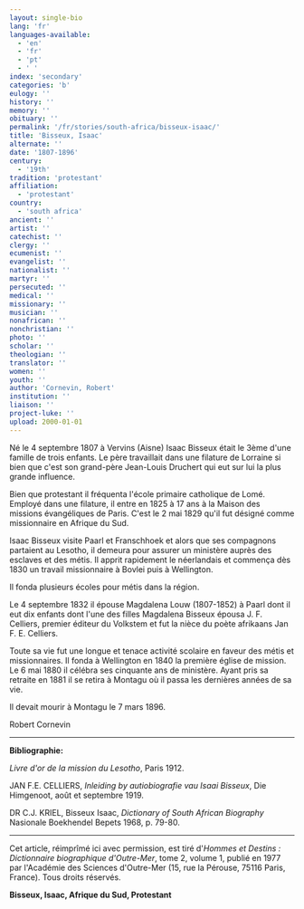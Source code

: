 ```yaml
---
layout: single-bio
lang: 'fr'
languages-available:
  - 'en'
  - 'fr'
  - 'pt'
  - ' '
index: 'secondary'
categories: 'b'
eulogy: ''
history: ''
memory: ''
obituary: ''
permalink: '/fr/stories/south-africa/bisseux-isaac/'
title: 'Bisseux, Isaac'
alternate: ''
date: '1807-1896'
century:
  - '19th'
tradition: 'protestant'
affiliation:
  - 'protestant'
country:
  - 'south africa'
ancient: ''
artist: ''
catechist: ''
clergy: ''
ecumenist: ''
evangelist: ''
nationalist: ''
martyr: ''
persecuted: ''
medical: ''
missionary: ''
musician: ''
nonafrican: ''
nonchristian: ''
photo: ''
scholar: ''
theologian: ''
translator: ''
women: ''
youth: ''
author: 'Cornevin, Robert'
institution: ''
liaison: ''
project-luke: ''
upload: 2000-01-01
---
```



Né le 4 septembre 1807 à Vervins (Aisne) Isaac Bisseux était le 3ème d'une famille de trois enfants. Le père travaillait dans une filature de Lorraine si bien que c'est son grand-père Jean-Louis Druchert qui eut sur lui la plus grande influence.

Bien que protestant il fréquenta l'école primaire catholique de Lomé. Employé dans une filature, il entre en 1825 à 17 ans à la Maison des missions évangéliques de Paris. C'est le 2 mai 1829 qu'il fut désigné comme missionnaire en Afrique du Sud.

Isaac Bisseux visite Paarl et Franschhoek et alors que ses compagnons partaient au Lesotho, il demeura pour assurer un ministère auprès des esclaves et des métis. Il apprit rapidement le néerlandais et commença dès 1830 un travail missionnaire à Bovlei puis à Wellington.

Il fonda plusieurs écoles pour métis dans la région.

Le 4 septembre 1832 il épouse Magdalena Louw (1807-1852) à Paarl dont il eut dix enfants dont l'une des filles Magdalena Bisseux épousa J. F. Celliers, premier éditeur du Volkstem et fut la nièce du poète afrikaans Jan F. E. Celliers.

Toute sa vie fut une longue et tenace activité scolaire en faveur des métis et missionnaires. Il fonda à Wellington en 1840 la première église de mission. Le 6 mai 1880 il célébra ses cinquante ans de ministère. Ayant pris sa retraite en 1881 il se retira à Montagu où il passa les dernières années de sa vie.

Il devait mourir à Montagu le 7 mars 1896.

Robert Cornevin

---

**Bibliographie:**

*Livre d'or de la mission du Lesotho*, Paris 1912.

JAN F.E. CELLIERS, *Inleiding by autiobiografie vau Isaai Bisseux*, Die Himgenoot, août et septembre 1919.

DR C.J. KRIEL, Bisseux Isaac, *Dictionary of South African Biography* Nasionale Boekhendel Bepets 1968, p. 79-80.

---

Cet article, r&eacute;impr&icirc;m&eacute; ici avec permission, est tir&eacute; d'*Hommes et Destins : Dictionnaire biographique d'Outre-Mer*, tome 2, volume 1, publi&eacute; en 1977 par l'Acad&eacute;mie des Sciences d'Outre-Mer (15, rue la P&eacute;rouse, 75116 Paris, France). Tous droits r&eacute;serv&eacute;s.

**Bisseux, Isaac, Afrique du Sud, Protestant**